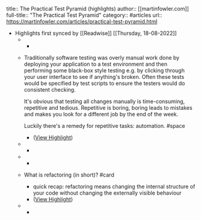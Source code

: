 title:: The Practical Test Pyramid (highlights)
author:: [[martinfowler.com]]
full-title:: "The Practical Test Pyramid"
category:: #articles
url:: https://martinfowler.com/articles/practical-test-pyramid.html

- Highlights first synced by [[Readwise]] [[Thursday, 18-08-2022]]
	- -
	- Traditionally software testing was overly manual work done by deploying your application to a test environment and then performing some black-box style testing e.g. by clicking through your user interface to see if anything's broken. Often these tests would be specified by test scripts to ensure the testers would do consistent checking.
	  
	  It's obvious that testing all changes manually is time-consuming, repetitive and tedious. Repetitive is boring, boring leads to mistakes and makes you look for a different job by the end of the week.
	  
	  Luckily there's a remedy for repetitive tasks: automation. #space
		- ([View Highlight](https://instapaper.com/read/1432780818/17070634))
	- -
	- -
	- What is refactoring (in short)? #card
		- quick recap: refactoring means changing the internal structure of your code without changing the externally visible behaviour
		- ([View Highlight](https://instapaper.com/read/1432780818/17070656))
	- -